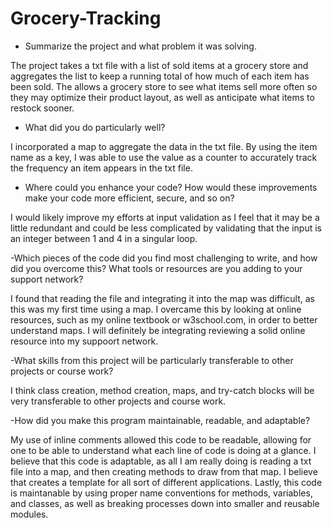 # Grocery-Tracking
- Summarize the project and what problem it was solving.
  
The project takes a txt file with a list of sold items at a grocery store and aggregates the list to keep a running total of how much of each item has been sold. The allows a grocery store to see what items sell more often so they may optimize their product layout, as well as anticipate what items to restock sooner.

- What did you do particularly well?
  
I incorporated a map to aggregate the data in the txt file. By using the item name as a key, I was able to use the value as a counter to accurately track the frequency an item appears in the txt file. 

- Where could you enhance your code? How would these improvements make your code more efficient, secure, and so on?
  
I would likely improve my efforts at input validation as I feel that it may be a little redundant and could be less complicated by validating that the input is an integer between 1 and 4 in a singular loop.

-Which pieces of the code did you find most challenging to write, and how did you overcome this? What tools or resources are you adding to your support network?

I found that reading the file and integrating it into the map was difficult, as this was my first time using a map. I overcame this by looking at online resources, such as my online textbook or w3school.com, in order to better understand maps. I will definitely be integrating reviewing a solid online resource into my suppoort network.

-What skills from this project will be particularly transferable to other projects or course work?

I think class creation, method creation, maps, and try-catch blocks will be very transferable to other projects and course work. 

-How did you make this program maintainable, readable, and adaptable?

My use of inline comments allowed this code to be readable, allowing for one to be able to understand what each line of code is doing at a glance. I believe that this code is adaptable, as all I am really doing is reading a txt file into a map, and then creating methods to draw from that map. I believe that creates a template for all sort of different applications. Lastly, this code is maintanable by using proper name conventions for methods, variables, and classes, as well as breaking processes down into smaller and reusable modules.
